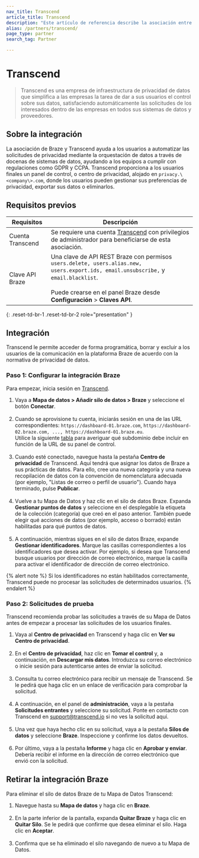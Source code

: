 ```yaml
---
nav_title: Transcend
article_title: Transcend
description: "Este artículo de referencia describe la asociación entre Braze y Transcend, una plataforma de infraestructura de privacidad de datos, que ayuda a los usuarios de Braze a automatizar el cumplimiento de las solicitudes de los interesados."
alias: /partners/transcend/
page_type: partner
search_tag: Partner

---
```


# Transcend

> Transcend es una empresa de infraestructura de privacidad de datos que simplifica a las empresas la tarea de dar a sus usuarios el control sobre sus datos, satisfaciendo automáticamente las solicitudes de los interesados dentro de las empresas en todos sus sistemas de datos y proveedores. 



## Sobre la integración

La asociación de Braze y Transcend ayuda a los usuarios a automatizar las solicitudes de privacidad mediante la orquestación de datos a través de docenas de sistemas de datos, ayudando a los equipos a cumplir con regulaciones como GDPR y CCPA. Transcend proporciona a los usuarios finales un panel de control, o centro de privacidad, alojado en `privacy.\<company\>.com`, donde los usuarios pueden gestionar sus preferencias de privacidad, exportar sus datos o eliminarlos. 

## Requisitos previos

| Requisitos | Descripción |
|---|---|
| Cuenta Transcend | Se requiere una cuenta [Transcend](https://app.transcend.io/) con privilegios de administrador para beneficiarse de esta asociación. |
| Clave API Braze | Una clave de API REST Braze con permisos `users.delete, users.alias.new, users.export.ids, email.unsubscribe,` y `email.blacklist`.<br><br>Puede crearse en el panel Braze desde **Configuración** > **Claves API**. |
{: .reset-td-br-1 .reset-td-br-2 role="presentation" }

## Integración

Transcend le permite acceder de forma programática, borrar y excluir a los usuarios de la comunicación en la plataforma Braze de acuerdo con la normativa de privacidad de datos.

### Paso 1: Configurar la integración Braze
Para empezar, inicia sesión en [Transcend](https://app.transcend.io/login).
1. Vaya a **Mapa de datos > Añadir silo de datos > Braze** y seleccione el botón **Conectar**.<br><br>
2. Cuando se aprovisione tu cuenta, iniciarás sesión en una de las URL correspondientes: `https://dashboard-01.braze.com`, `https://dashboard-02.braze.com, ..., https://dashboard-01.braze.eu`.<br> Utilice la siguiente [tabla]({{site.baseurl}}/api/basics/#endpoints) para averiguar qué subdominio debe incluir en función de la URL de su panel de control.<br><br>
3. Cuando esté conectado, navegue hasta la pestaña **Centro de privacidad** de Transcend. Aquí tendrá que asignar los datos de Braze a sus prácticas de datos. Para ello, cree una nueva categoría y una nueva recopilación de datos con la convención de nomenclatura adecuada (por ejemplo, "Listas de correo o perfil de usuario"). Cuando haya terminado, pulse **Publicar**.<br><br>
4. Vuelve a tu Mapa de Datos y haz clic en el silo de datos Braze. Expanda **Gestionar puntos de datos** y seleccione en el desplegable la etiqueta de la colección (categoría) que creó en el paso anterior. También puede elegir qué acciones de datos (por ejemplo, acceso o borrado) están habilitadas para qué puntos de datos. <br><br>
5. A continuación, mientras sigues en el silo de datos Braze, expande **Gestionar identificadores**. Marque las casillas correspondientes a los identificadores que desea activar. Por ejemplo, si desea que Transcend busque usuarios por dirección de correo electrónico, marque la casilla para activar el identificador de dirección de correo electrónico.

{% alert note %}
Si los identificadores no están habilitados correctamente, Transcend puede no procesar las solicitudes de determinados usuarios.
{% endalert %}

### Paso 2: Solicitudes de prueba
Transcend recomienda probar las solicitudes a través de su Mapa de Datos antes de empezar a procesar las solicitudes de los usuarios finales.
1. Vaya al **Centro de privacidad** en Transcend y haga clic en **Ver su Centro de privacidad**.<br><br>
2. En el **Centro de privacidad**, haz clic en **Tomar el control** y, a continuación, en **Descargar mis datos**. Introduzca su correo electrónico o inicie sesión para autenticarse antes de enviar la solicitud.<br><br>
3. Consulta tu correo electrónico para recibir un mensaje de Transcend. Se le pedirá que haga clic en un enlace de verificación para comprobar la solicitud.<br><br>
4. A continuación, en el panel de **administración**, vaya a la pestaña **Solicitudes entrantes** y seleccione su solicitud. Ponte en contacto con Transcend en [support@transcend.io](mailto:support@transcend.io) si no ves la solicitud aquí.<br><br>
5. Una vez que haya hecho clic en su solicitud, vaya a la pestaña **Silos de datos** y seleccione **Braze**. Inspeccione y confirme los datos devueltos.<br><br>
6. Por último, vaya a la pestaña **Informe** y haga clic en **Aprobar y enviar**. Debería recibir el informe en la dirección de correo electrónico que envió con la solicitud.

## Retirar la integración Braze
Para eliminar el silo de datos Braze de tu Mapa de Datos Transcend:
1. Navegue hasta su **Mapa de datos** y haga clic en **Braze**. <br><br>
2. En la parte inferior de la pantalla, expanda **Quitar Braze** y haga clic en **Quitar Silo**. Se le pedirá que confirme que desea eliminar el silo. Haga clic en **Aceptar**. <br><br>
3. Confirma que se ha eliminado el silo navegando de nuevo a tu Mapa de Datos.


[1]: {{site.baseurl}}/developer_guide/rest_api/basics/#endpoints